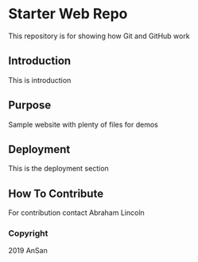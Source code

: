 # Starter Web Repo

This repository is for showing how Git and GitHub work

## Introduction

This is introduction

## Purpose

Sample website with plenty of files for demos

## Deployment

This is the deployment section

## How To Contribute

For contribution contact Abraham Lincoln

### Copyright

2019 AnSan
